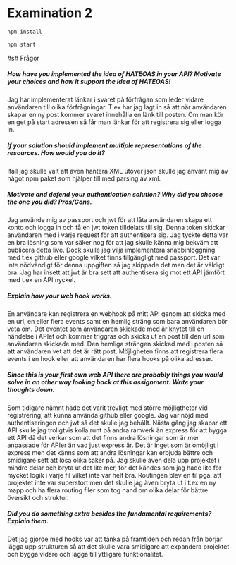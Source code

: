 # Examination 2

```sh
npm install

npm start
```



#s# Frågor

##### How have you implemented the idea of HATEOAS in your API? Motivate your choices and how it support the idea of HATEOAS!
Jag har implementerat länkar i svaret på förfrågan som leder vidare användaren till olika förfrågningar. T.ex har jag lagt in så att när användaren skapar en ny post kommer svaret innehålla en länk till posten. Om man kör en get på start adressen så får man länkar för att registrera sig eller logga in.

##### If your solution should implement multiple representations of the resources. How would you do it?
Ifall jag skulle valt att även hantera XML utöver json skulle jag använt mig av något npm paket som hjälper till med parsing av xml.

##### Motivate and defend your authentication solution? Why did you choose the one you did? Pros/Cons.
Jag använde mig av passport och jwt för att låta användaren skapa ett konto och logga in och få en jwt token tilldelats till sig. Denna token skickar användaren med i varje request för att authentisera sig. Jag tyckte detta var en bra lösning som var säker nog för att jag skulle känna mig bekväm att publicera detta live. Dock skulle jag vilja implementera snabbinloggning med t.ex github eller google vilket finns tillgängligt med passport. Det var inte nödvändigt för denna uppgiften så jag skippade det men det är väldigt bra. Jag har insett att jwt är bra sett att authentisera sig mot ett API jämfört med t.ex en API nyckel.

##### Explain how your web hook works.
En användare kan registrera en webhook på mitt API genom att skicka med en url, en eller flera events samt en hemlig sträng som bara användaren bör veta om. Det eventet som användaren skickade med är knytet till en händelse i APIet och kommer triggras och skicka ut en post till den url som användaren skickade med. Den hemliga strängen skickad med i posten så att användaren vet att det är rätt post. Möjligheten finns att registrera flera events i en hook eller att användaren har flera hooks på olika adresser.

##### Since this is your first own web API there are probably things you would solve in an other way looking back at this assignment. Write your thoughts down.
Som tidigare nämnt hade det varit trevligt med större möjligtheter vid registrering, att kunna använda github eller google. Jag var nöjd med authentiseringen och jwt så det skulle jag behållt. Nästa gång jag skapar ett API skulle jag troligtvis kolla runt på andra ramverk än express för att bygga ett API då det verkar som att det finns andra lösningar som är mer anpassade för APIer än vad just express är. Det är inget som är omöjligt i express men det känns som att andra lösningar kan erbjuda bättre och smidigare sett att lösa olika saker på. Jag skulle även dela upp projektet i mindre delar och bryta ut det lite mer, för det kändes som jag hade lite för mycket logik i varje fil vilket inte var helt bra. Routingen blev en fil pga. att projektet inte var superstort men det skulle jag även bryta ut i t.ex en ny mapp och ha flera routing filer som tog hand om olika delar för bättre översikt och struktur.  

##### Did you do something extra besides the fundamental requirements? Explain them.
Det jag gjorde med hooks var att tänka på framtiden och redan från börjar lägga upp strukturen så att det skulle vara smidigare att expandera projektet och bygga vidare och lägga till yttligare funktionalitet.
